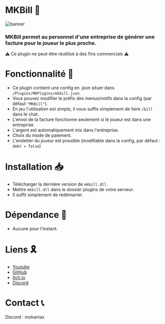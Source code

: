 # MKBill 🧾
![banner](https://github.com/user-attachments/assets/a0fc5a76-7209-4f45-b70e-44a3c12838f6)
### MKBill permet au personnel d'une entreprise de générer une facture pour le joueur le plus proche.
⚠ Ce plugin ne peut-être réutilisé à des fins commercials ⚠
# Fonctionnalité 🧰
- Ce plugin contient une config en .json situer dans `/Plugins/MKPlugins/mkbill.json`.
- Vous pouvez modifier le préfix des menus/notifs dans la config (par défaut `"MKBill"`).
- En jeu l'utilisation est simple, il vous suffis simplement de faire `/bill` dans le chat.
- L'envoi de la facture fonctionne seulement si le joueur est dans une entreprise.
- L'argent est automatiquement mis dans l'entreprise.
- Choix du mode de paiement.
- L'endetter du joueur est possible (modifiable dans la config, par défaut : `debt = false`)
# Installation 📥
- Télécharger la dernière version de `mkbill.dll`.
- Mettre `mkbill.dll` dans le dossier plugins de votre serveur.
- Il suffit simplement de redémarrer.
# Dépendance 📜
- Aucune pour l'instant.
# Liens 🎗
- [Youtube](https://www.youtube.com/@mokaniax/videos)
- [GitHub](https://github.com/MokaNiax)
- [Itch.io](https://mokaniax.itch.io)
- [Discord](https://discordlookup.com/user/652109113953746964)
# Contact 📞
Discord : mokaniax
